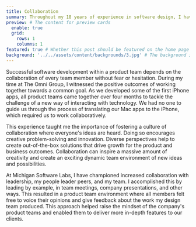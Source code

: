 ```yaml
---
title: Collaboration
summary: Throughout my 18 years of experience in software design, I have noticed that collaborative environments that bring together individuals with diverse perspectives tend to foster an atmosphere of creativity, innovation, and growth. When people from different backgrounds and with different skill sets work together, they can bring unique insights to the table, leading to innovative ideas and solutions that may not have been possible otherwise.
preview: # The content for preview cards
  enable: true
  grid:
    rows: 1
    columns: 1
featured: true # Whether this post should be featured on the home page
background: '../../assets/content/backgrounds/3.jpg' # The background image used for preview cards
---
```


Successful software development within a product team depends on the collaboration of every team member without fear or hesitation. During my time at The Omni Group, I witnessed the positive outcomes of working together towards a common goal. As we developed some of the first iPhone apps, all product teams came together over four months to tackle the challenge of a new way of interacting with technology. We had no one to guide us through the process of translating our Mac apps to the iPhone, which required us to work collaboratively.

This experience taught me the importance of fostering a culture of collaboration where everyone's ideas are heard. Doing so encourages creative problem-solving and innovation. Diverse perspectives help to create out-of-the-box solutions that drive growth for the product and business outcomes. Collaboration can inspire a massive amount of creativity and create an exciting dynamic team environment of new ideas and possibilities.

At Michigan Software Labs, I have championed increased collaboration with leadership, my people leader peers, and my team. I accomplished this by leading by example, in team meetings, company presentations, and other ways. This resulted in a product team environment where all members felt free to voice their opinions and give feedback about the work my design team produced. This approach helped raise the mindset of the company's product teams and enabled them to deliver more in-depth features to our clients.
